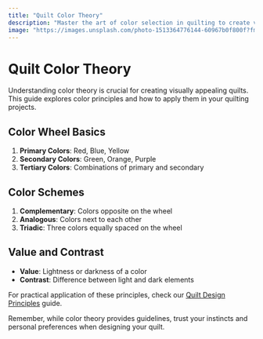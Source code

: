 ```yaml
---
title: "Quilt Color Theory"
description: "Master the art of color selection in quilting to create visually stunning and harmonious designs."
image: "https://images.unsplash.com/photo-1513364776144-60967b0f800f?fm=jpg&w=1200"
---
```


# Quilt Color Theory

Understanding color theory is crucial for creating visually appealing quilts. This guide explores color principles and how to apply them in your quilting projects.

## Color Wheel Basics

1. **Primary Colors**: Red, Blue, Yellow
2. **Secondary Colors**: Green, Orange, Purple
3. **Tertiary Colors**: Combinations of primary and secondary

## Color Schemes

1. **Complementary**: Colors opposite on the wheel
2. **Analogous**: Colors next to each other
3. **Triadic**: Three colors equally spaced on the wheel

## Value and Contrast

- **Value**: Lightness or darkness of a color
- **Contrast**: Difference between light and dark elements

For practical application of these principles, check our [Quilt Design Principles](/pillars/quilt-design-principles) guide.

Remember, while color theory provides guidelines, trust your instincts and personal preferences when designing your quilt.